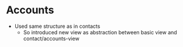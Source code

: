 # Accounts
* Used same structure as in contacts
  * So introduced new view as abstraction between basic view and contact/accounts-view
